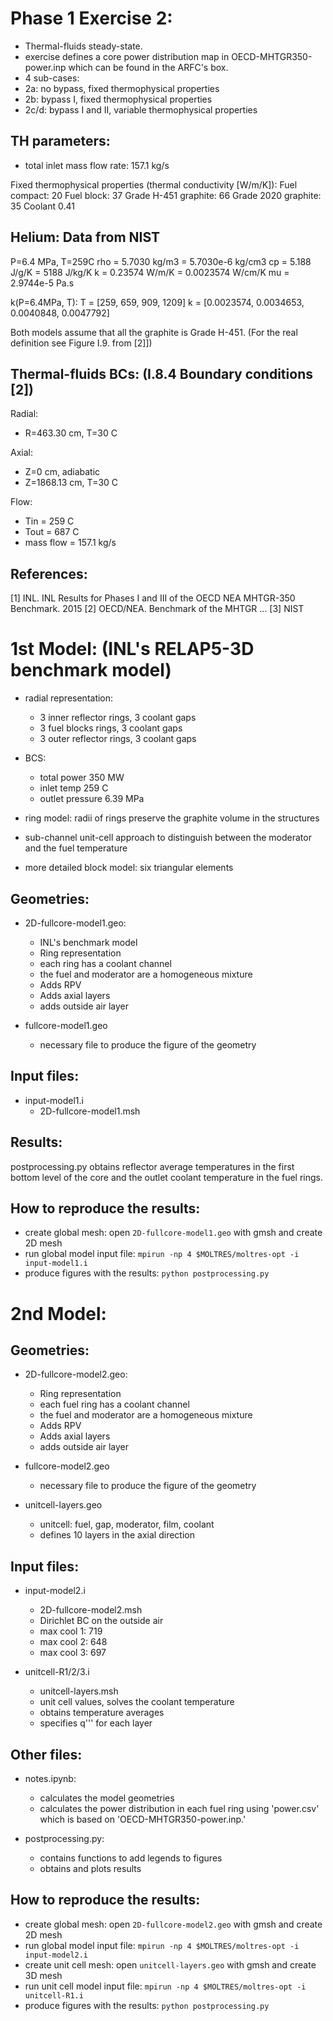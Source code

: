 # Phase 1 Exercise 2:

* Thermal-fluids steady-state.
* exercise defines a core power distribution map in OECD-MHTGR350-power.inp which can be found in the ARFC's box.
* 4 sub-cases:
* 2a: no bypass, fixed thermophysical properties
* 2b: bypass I, fixed thermophysical properties
* 2c/d: bypass I and II, variable thermophysical properties

TH parameters:
--------------
* total inlet mass flow rate: 157.1 kg/s


Fixed thermophysical properties (thermal conductivity [W/m/K]):
Fuel compact: 20
Fuel block: 37
Grade H-451 graphite: 66
Grade 2020 graphite: 35
Coolant 0.41

Helium: Data from NIST
-------
P=6.4 MPa, T=259C
rho = 5.7030 kg/m3 = 5.7030e-6 kg/cm3
cp = 5.188 J/g/K = 5188 J/kg/K
k = 0.23574 W/m/K = 0.0023574 W/cm/K
mu = 2.9744e-5 Pa.s

k(P=6.4MPa, T):
T = [259, 659, 909, 1209]
k = [0.0023574, 0.0034653, 0.0040848, 0.0047792]

Both models assume that all the graphite is Grade H-451.
(For the real definition see Figure I.9. from [2]])

Thermal-fluids BCs: (I.8.4 Boundary conditions [2])
-------------------
Radial:
* R=463.30 cm, T=30 C

Axial:
* Z=0 cm, adiabatic
* Z=1868.13 cm, T=30 C

Flow:
* Tin = 259 C
* Tout = 687 C
* mass flow = 157.1 kg/s

References:
-----------
[1] INL. INL Results for Phases I and III of the OECD NEA MHTGR-350 Benchmark. 2015
[2] OECD/NEA. Benchmark of the MHTGR ...
[3] NIST


# 1st Model: (INL's RELAP5-3D benchmark model)

* radial representation:
	- 3 inner reflector rings, 3 coolant gaps
	- 3 fuel blocks rings, 3 coolant gaps
	- 3 outer reflector rings, 3 coolant gaps

* BCS:
	- total power 350 MW
	- inlet temp 259 C
	- outlet pressure 6.39 MPa

* ring model: radii of rings preserve the graphite volume in the structures
* sub-channel unit-cell approach to distinguish between the moderator and the fuel temperature
* more detailed block model: six triangular elements

Geometries:
-----------

* 2D-fullcore-model1.geo:
	- INL's benchmark model
	- Ring representation
	- each ring has a coolant channel
	- the fuel and moderator are a homogeneous mixture
	- Adds RPV
	- Adds axial layers
	- adds outside air layer

* fullcore-model1.geo
	- necessary file to produce the figure of the geometry

Input files:
------------

* input-model1.i
	- 2D-fullcore-model1.msh

Results:
--------

postprocessing.py obtains reflector average temperatures in the first bottom level of the core
and the outlet coolant temperature in the fuel rings.


How to reproduce the results:
-----------------------------

* create global mesh: open ``` 2D-fullcore-model1.geo ``` with gmsh and create 2D mesh
* run global model input file: ```mpirun -np 4 $MOLTRES/moltres-opt -i input-model1.i```
* produce figures with the results: ``` python postprocessing.py ```


# 2nd Model:

Geometries:
-----------

* 2D-fullcore-model2.geo:
	- Ring representation
	- each fuel ring has a coolant channel
	- the fuel and moderator are a homogeneous mixture
	- Adds RPV
	- Adds axial layers
	- adds outside air layer

* fullcore-model2.geo
	- necessary file to produce the figure of the geometry

* unitcell-layers.geo
	- unitcell: fuel, gap, moderator, film, coolant
	- defines 10 layers in the axial direction

Input files:
------------

* input-model2.i
	- 2D-fullcore-model2.msh
	- Dirichlet BC on the outside air
	- max cool 1: 719
	- max cool 2: 648
	- max cool 3: 697

* unitcell-R1/2/3.i
	- unitcell-layers.msh
	- unit cell values, solves the coolant temperature
	- obtains temperature averages
	- specifies q''' for each layer


Other files:
------------
* notes.ipynb:
	- calculates the model geometries
	- calculates the power distribution in each fuel ring using 'power.csv' which is based on 'OECD-MHTGR350-power.inp.'

* postprocessing.py:
	- contains functions to add legends to figures
	- obtains and plots results


How to reproduce the results:
-----------------------------

* create global mesh: open ``` 2D-fullcore-model2.geo ``` with gmsh and create 2D mesh
* run global model input file: ```mpirun -np 4 $MOLTRES/moltres-opt -i input-model2.i```
* create unit cell mesh: open ``` unitcell-layers.geo ``` with gmsh and create 3D mesh
* run unit cell model input file: ```mpirun -np 4 $MOLTRES/moltres-opt -i unitcell-R1.i```
* produce figures with the results: ``` python postprocessing.py ```
